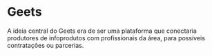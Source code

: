 # Geets

A ideia central do Geets era de ser uma plataforma que conectaria produtores de infoprodutos com profissionais da área, para possíveis contratações ou parcerias.
